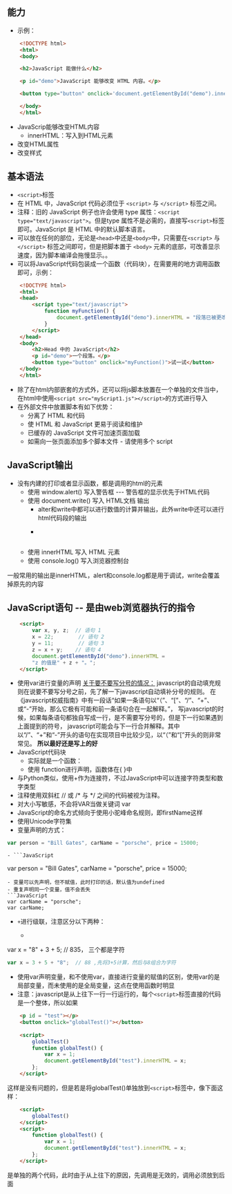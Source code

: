 ## 能力
- 示例：
```html
	<!DOCTYPE html>
	<html>
	<body>

	<h2>JavaScript 能做什么</h2>

	<p id="demo">JavaScript 能够改变 HTML 内容。</p>

	<button type="button" onclick='document.getElementById("demo").innerHTML = "Hello JavaScript!"'>点击我！</button>

	</body>
	</html>
```
+ JavaScrip能够改变HTML内容
	- innerHTML：写入到HTML元素
+ 改变HTML属性
+ 改变样式

## 基本语法
+ `<script>`标签
+ 在 HTML 中，JavaScript 代码必须位于 `<script>` 与 `</script>` 标签之间。
+ 注释：旧的 JavaScript 例子也许会使用 type 属性：`<script type="text/javascript">`。但是type 属性不是必需的，直接写`<script>`标签即可。JavaScript 是 HTML 中的默认脚本语言。
+ 可以放在任何的部位，无论是`<head>`中还是`<body>`中，只需要在`<script>` 与 `</script>` 标签之间即可，但是把脚本置于 `<body>` 元素的底部，可改善显示速度，因为脚本编译会拖慢显示。。
+ 可以将JavaScript代码包装成一个函数（代码块），在需要用的地方调用函数即可，示例：
```html
	<!DOCTYPE html>
	<html>
	<head>
		<script type="text/javascript">
			function myFunction() {
				document.getElementById("demo").innerHTML = "段落已被更改。";
			}
		</script>
	</head>
	<body>
		<h2>Head 中的 JavaScript</h2>
		<p id="demo">一个段落。</p>
		<button type="button" onclick="myFunction()">试一试</button>
	</body>
	</html>
```
+ 除了在html内部嵌套的方式外，还可以将js脚本放置在一个单独的文件当中，在html中使用`<script src="myScript1.js"></script>`的方式进行导入
+ 在外部文件中放置脚本有如下优势：
	- 分离了 HTML 和代码
	- 使 HTML 和 JavaScript 更易于阅读和维护
	- 已缓存的 JavaScript 文件可加速页面加载
	- 如需向一张页面添加多个脚本文件 - 请使用多个 script

## JavaScript输出
+ 没有内建的打印或者显示函数，都是调用的html的元素
	- 使用 window.alert() 写入警告框 --- 警告框的显示优先于HTML代码
	- 使用 document.write() 写入 HTML文档 输出 
		* alter和write中都可以进行数值的计算并输出，此外write中还可以进行html代码段的输出
		* ```javascript
		<script >
			document.write("<font size='5'>nihao </font>")
			//注意采坑的地方，对于字符串需要加上引号，这里的引号注意和size的区分开
		</script>
		```
	- 使用 innerHTML 写入 HTML 元素
	- 使用 console.log() 写入浏览器控制台 

一般常用的输出是innerHTML，alert和console.log都是用于调试，write会覆盖掉原先的内容

## JavaScript语句 -- 是由web浏览器执行的指令
```html
	<script>
		var x, y, z;  // 语句 1
		x = 22;        // 语句 2
		y = 11;        // 语句 3
		z = x + y;    // 语句 4
		document.getElementById("demo").innerHTML =
		"z 的值是" + z + "。";  
	</script>
```
+ 使用var进行变量的声明
[关于要不要写分号的情况：](https://www.cnblogs.com/ricklz/p/10342629.html)
javascript的自动填充规则在说要不要写分号之前，先了解一下javascript自动填补分号的规则。
在《javascript权威指南》中有一段话“如果一条语句以“（”、“[”、“/”、“+”、或“-”开始，那么它极有可能和前一条语句合在一起解释。”，
写javascript的时候，如果每条语句都独自写成一行，是不需要写分号的，但是下一行如果遇到上面提到的符号，
javascript可能会与下一行合并解释。其中以“/”、“+”和“-”开头的语句在实现项目中比较少见，以“（”和“[”开头的则非常常见。
**所以最好还是写上的好**
+ JavaScript代码块 
	- 实际就是一个函数：
	- 使用 function进行声明，函数体在{ }中
+ 与Python类似，使用+作为连接符，不过JavaScript中可以连接字符类型和数字类型
+ 注释使用双斜杠 // 或 /* 与 */ 之间的代码被视为注释。
+ 对大小写敏感，不会将VAR当做关键词 var
+ JavaScript的命名方式倾向于使用小驼峰命名规则，即firstName这样
+ 使用Unicode字符集
+ 变量声明的方式：
```JavaScript
var person = "Bill Gates", carName = "porsche", price = 15000;
```
	- ```JavaScript
var person = "Bill Gates",
carName = "porsche",
price = 15000;
```
- 变量可以先声明，但不赋值，此时打印的话，默认值为undefined
- 重复声明同一个变量，值不会丢失
```JavaScript
var carName = "porsche";
var carName; 
```
+ `+`进行级联，注意区分以下两种：
	- ```JavaScript
var x = "8" + 3 + 5;  // 835， 三个都是字符
```JavaScript
var x = 3 + 5 + "8";  // 88 ,先将3+5计算，然后与8组合为字符
```
+ 使用var声明变量，和不使用var，直接进行变量的赋值的区别，使用var的是局部变量，而未使用的是全局变量，这点在使用函数时明显
+ 注意：javascript是从上往下一行一行运行的，每个`<script>`标签直接的代码是一个整体，所以如果
```html
	<p id = "test"></p>
	<button onclick="globalTest()"></button>
	
	<script>
		globalTest()
		function globalTest() {
			var x = 1;
			document.getElementById("test").innerHTML = x;
		};
	</script>
```
这样是没有问题的，但是若是将globalTest()单独放到`<script>`标签中，像下面这样：
```html
	<script>
		globalTest()
	</script>
	<script>
		function globalTest() {
			var x = 1;
			document.getElementById("test").innerHTML = x;
		};
	</script>
```
是单独的两个代码，此时由于从上往下的原因，先调用是无效的，调用必须放到后面